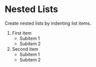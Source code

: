 # Nested Lists

Create nested lists by indenting list items.

1. First item
    - Subitem 1
    - Subitem 2
2. Second item
    * Subitem 1
    * Subitem 2
        